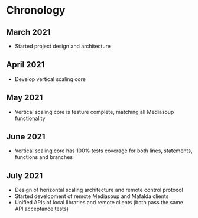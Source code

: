 # Chronology

## March 2021

- Started project design and architecture

## April 2021

- Develop vertical scaling core

## May 2021

- Vertical scaling core is feature complete, matching all Mediasoup
  functionality

## June 2021

- Vertical scaling core has 100% tests coverage for both lines, statements,
  functions and branches

## July 2021

- Design of horizontal scaling architecture and remote control protocol
- Started development of remote Mediasoup and Mafalda clients
- Unified APIs of local libraries and remote clients (both pass the same API
  acceptance tests)
